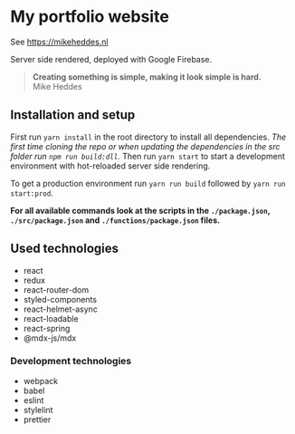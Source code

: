 # My portfolio website
See https://mikeheddes.nl

Server side rendered, deployed with Google Firebase.

> **Creating something is simple, making it look simple is hard.**<br />
> Mike Heddes

## Installation and setup

First run `yarn install` in the root directory to install all dependencies.
*The first time cloning the repo or when updating the dependencies in the src folder run `npm run build:dll`.*
Then run `yarn start` to start a development environment with hot-reloaded server side rendering.

To get a production environment run `yarn run build` followed by `yarn run start:prod`.

**For all available commands look at the scripts in the `./package.json`, `./src/package.json` and `./functions/package.json` files.**

## Used technologies
- react
- redux
- react-router-dom
- styled-components
- react-helmet-async
- react-loadable
- react-spring
- @mdx-js/mdx

### Development technologies
- webpack
- babel
- eslint
- stylelint
- prettier
